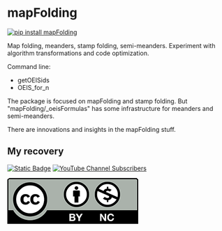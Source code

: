 # mapFolding

[![pip install mapFolding](https://img.shields.io/badge/pip%20install-mapFolding-gray.svg?colorB=3b434b)](https://pypi.org/project/mapFolding/)

Map folding, meanders, stamp folding, semi-meanders. Experiment with algorithm transformations and code optimization.

Command line:

- getOEISids
- OEIS_for_n

The package is focused on mapFolding and stamp folding. But "mapFolding/_oeisFormulas" has some infrastructure for meanders and semi-meanders.

There are innovations and insights in the mapFolding stuff.

## My recovery

[![Static Badge](https://img.shields.io/badge/2011_August-Homeless_since-blue?style=flat)](https://HunterThinks.com/support)
[![YouTube Channel Subscribers](https://img.shields.io/youtube/channel/subscribers/UC3Gx7kz61009NbhpRtPP7tw)](https://www.youtube.com/@HunterHogan)

[![CC-BY-NC-4.0](https://github.com/hunterhogan/mapFolding/blob/main/CC-BY-NC-4.0.png)](https://creativecommons.org/licenses/by-nc/4.0/)

